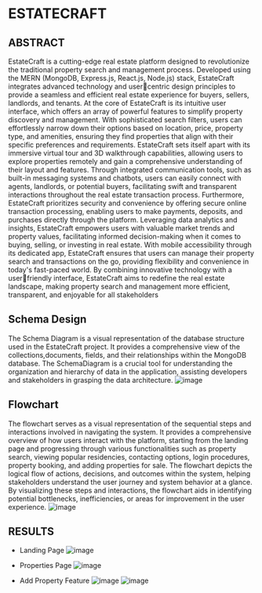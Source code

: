 # ESTATECRAFT
## ABSTRACT
EstateCraft is a cutting-edge real estate platform designed to revolutionize the traditional 
property search and management process. Developed using the MERN (MongoDB, 
Express.js, React.js, Node.js) stack, EstateCraft integrates advanced technology and usercentric design principles to provide a seamless and efficient real estate experience for buyers, 
sellers, landlords, and tenants.
At the core of EstateCraft is its intuitive user interface, which offers an array of powerful 
features to simplify property discovery and management. With sophisticated search filters, 
users can effortlessly narrow down their options based on location, price, property type, and 
amenities, ensuring they find properties that align with their specific preferences and 
requirements.
EstateCraft sets itself apart with its immersive virtual tour and 3D walkthrough capabilities, 
allowing users to explore properties remotely and gain a comprehensive understanding of 
their layout and features. Through integrated communication tools, such as built-in 
messaging systems and chatbots, users can easily connect with agents, landlords, or potential 
buyers, facilitating swift and transparent interactions throughout the real estate transaction 
process.
Furthermore, EstateCraft prioritizes security and convenience by offering secure online 
transaction processing, enabling users to make payments, deposits, and purchases directly 
through the platform. Leveraging data analytics and insights, EstateCraft empowers users 
with valuable market trends and property values, facilitating informed decision-making 
when it comes to buying, selling, or investing in real estate.
With mobile accessibility through its dedicated app, EstateCraft ensures that users can 
manage their property search and transactions on the go, providing flexibility and 
convenience in today's fast-paced world. By combining innovative technology with a userfriendly interface, EstateCraft aims to redefine the real estate landscape, making property 
search and management more efficient, transparent, and enjoyable for all stakeholders

## Schema Design
The Schema Diagram is a visual representation of the database structure used in the 
EstateCraft project. It provides a comprehensive view of the collections,documents, fields, 
and their relationships within the MongoDB database. The SchemaDiagram is a crucial tool 
for understanding the organization and hierarchy of data in the application, assisting
developers and stakeholders in grasping the data architecture.
![image](https://github.com/Abhirambs-08/ESTATECRAFT/assets/119886477/52ef9edb-5648-41e0-be94-67cac227d01a)

## Flowchart
 The flowchart serves as a visual representation of the sequential steps and interactions involved in navigating the system. It provides a comprehensive overview of how users interact with the platform, starting from the landing page and progressing through various functionalities such as property search, viewing popular residencies, contacting options, login procedures, property booking, and adding properties for sale.
The flowchart depicts the logical flow of actions, decisions, and outcomes within the system, helping stakeholders understand the user journey and system behavior at a glance. By visualizing these steps and interactions, the flowchart aids in identifying potential bottlenecks, inefficiencies, or areas for improvement in the user experience.
![image](https://github.com/Abhirambs-08/ESTATECRAFT/assets/119886477/33db9559-0b17-4dbc-8a9f-b4c508607000)

## RESULTS
- Landing Page
![image](https://github.com/Abhirambs-08/ESTATECRAFT/assets/119886477/0375a879-d46d-4531-8cb2-a6ea152a826b)

- Properties Page
![image](https://github.com/Abhirambs-08/ESTATECRAFT/assets/119886477/fe8af7e7-d659-494c-a0e6-cac6072e6383)

- Add Property Feature
![image](https://github.com/Abhirambs-08/ESTATECRAFT/assets/119886477/e283c993-9852-490c-b99f-d40821fdf3ae)
![image](https://github.com/Abhirambs-08/ESTATECRAFT/assets/119886477/61dbda63-af44-4ce7-85d1-922501110eca)

